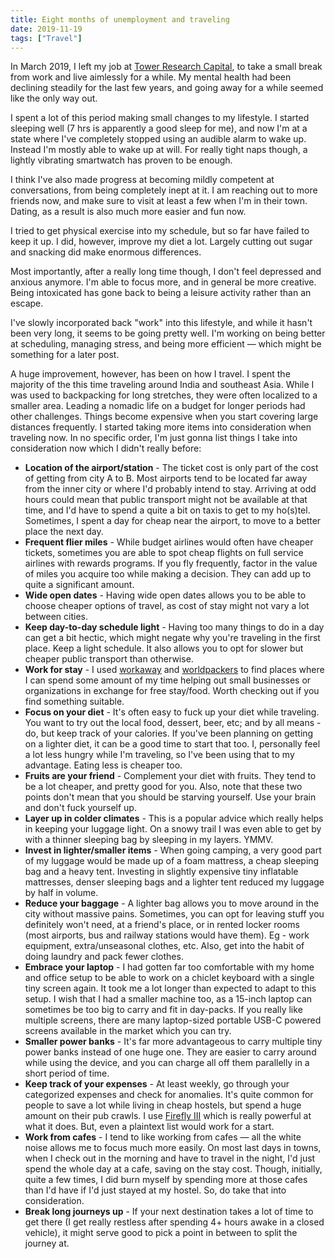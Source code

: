 ```yaml
---
title: Eight months of unemployment and traveling
date: 2019-11-19
tags: ["Travel"]
---
```

In March 2019, I left my job at [Tower Research Capital][trc], to take a small break from work and live aimlessly for a while. My mental health had been declining steadily for the last few years, and going away for a while seemed like the only way out.
<!--more-->

I spent a lot of this period making small changes to my lifestyle. I started sleeping well (7 hrs is apparently a good sleep for me), and now I'm at a state where I've completely stopped using an audible alarm to wake up. Instead I'm mostly able to wake up at will. For really tight naps though, a lightly vibrating smartwatch has proven to be enough.

I think I've also made progress at becoming mildly competent at conversations, from being completely inept at it. I am reaching out to more friends now, and make sure to visit at least a few when I'm in their town. Dating, as a result is also much more easier and fun now.

I tried to get physical exercise into my schedule, but so far have failed to keep it up. I did, however, improve my diet a lot. Largely cutting out sugar and snacking did make enormous differences.

Most importantly, after a really long time though, I don't feel depressed and anxious anymore. I'm able to focus more, and in general be more creative. Being intoxicated has gone back to being a leisure activity rather than an escape.

I've slowly incorporated back "work" into this lifestyle, and while it hasn't been very long, it seems to be going pretty well. I'm working on being better at scheduling, managing stress, and being more efficient — which might be something for a later post.

A huge improvement, however, has been on how I travel. I spent the majority of the this time traveling around India and southeast Asia. While I was used to backpacking for long stretches, they were often localized to a smaller area. Leading a nomadic life on a budget for longer periods had other challenges. Things become expensive when you start covering large distances frequently. I started taking more items into consideration when traveling now. In no specific order, I'm just gonna list things I take into consideration now which I didn't really before:

- **Location of the airport/station** - The ticket cost is only part of the cost of getting from city A to B. Most airports tend to be located far away from the inner city or where I'd probably intend to stay. Arriving at odd hours could mean that public transport might not be available at that time, and I'd have to spend a quite a bit on taxis to get to my ho(s)tel. Sometimes, I spent a day for cheap near the airport, to move to a better place the next day.
- **Frequent flier miles** - While budget airlines would often have cheaper tickets, sometimes you are able to spot cheap flights on full service airlines with rewards programs. If you fly frequently, factor in the value of miles you acquire too while making a decision. They can add up to quite a significant amount.
- **Wide open dates** - Having wide open dates allows you to be able to choose cheaper options of travel, as cost of stay might not vary a lot between cities.
- **Keep day-to-day schedule light** - Having too many things to do in a day can get a bit hectic, which might negate why you're traveling in the first place. Keep a light schedule. It also allows you to opt for slower but cheaper public transport than otherwise.
- **Work for stay** - I used [workaway][workaway] and [worldpackers][worldpackers] to find places where I can spend some amount of my time helping out small businesses or organizations in exchange for free stay/food. Worth checking out if you find something suitable.
- **Focus on your diet** - It's often easy to fuck up your diet while traveling. You want to try out the local food, dessert, beer, etc; and by all means - do, but keep track of your calories. If you've been planning on getting on a lighter diet, it can be a good time to start that too. I, personally feel a lot less hungry while I'm traveling, so I've been using that to my advantage. Eating less is cheaper too.
- **Fruits are your friend** - Complement your diet with fruits. They tend to be a lot cheaper, and pretty good for you. Also, note that these two points don't mean that you should be starving yourself. Use your brain and don't fuck yourself up.
- **Layer up in colder climates** - This is a popular advice which really helps in keeping your luggage light. On a snowy trail I was even able to get by with a thinner sleeping bag by sleeping in my layers. YMMV.
- **Invest in lighter/smaller items** - When going camping, a very good part of my luggage would be made up of a foam mattress, a cheap sleeping bag and a heavy tent. Investing in slightly expensive tiny inflatable mattresses, denser sleeping bags and a lighter tent reduced my luggage by half in volume.
- **Reduce your baggage** - A lighter bag allows you to move around in the city without massive pains. Sometimes, you can opt for leaving stuff you definitely won't need, at a friend's place, or in rented locker rooms (most airports, bus and railway stations would have them). Eg - work equipment, extra/unseasonal clothes, etc. Also, get into the habit of doing laundry and pack fewer clothes.
- **Embrace your laptop** - I had gotten far too comfortable with my home and office setup to be able to work on a chiclet keyboard with a single tiny screen again. It took me a lot longer than expected to adapt to this setup. I wish that I had a smaller machine too, as a 15-inch laptop can sometimes be too big to carry and fit in day-packs. If you really like multiple screens, there are many laptop-sized portable USB-C powered screens available in the market which you can try.
- **Smaller power banks** - It's far more advantageous to carry multiple tiny power banks instead of one huge one. They are easier to carry around while using the device, and you can charge all off them parallelly in a short period of time.
- **Keep track of your expenses** - At least weekly, go through your categorized expenses and check for anomalies. It's quite common for people to save a lot while living in cheap hostels, but spend a huge amount on their pub crawls. I use [Firefly III][firefly] which is really powerful at what it does. But, even a plaintext list would work for a start.
- **Work from cafes** - I tend to like working from cafes — all the white noise allows me to focus much more easily. On most last days in towns, when I check out in the morning and have to travel in the night, I'd just spend the whole day at a cafe, saving on the stay cost. Though, initially, quite a few times, I did burn myself by spending more at those cafes than I'd have if I'd just stayed at my hostel. So, do take that into consideration.
- **Break long journeys up** - If your next destination takes a lot of time to get there (I get really restless after spending 4+ hours awake in a closed vehicle), it might serve good to pick a point in between to split the journey at.

[trc]: https://www.tower-research.com
[firefly]: https://github.com/firefly-iii/firefly-iii
[workaway]: https://www.workaway.info
[worldpackers]: https://www.worldpackers.com